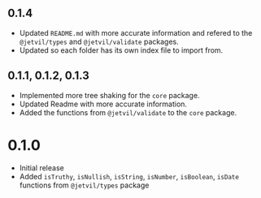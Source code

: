 ## 0.1.4

- Updated `README.md` with more accurate information and refered to the `@jetvil/types` and `@jetvil/validate` packages.
- Updated so each folder has its own index file to import from.

## 0.1.1, 0.1.2, 0.1.3

- Implemented more tree shaking for the `core` package.
- Updated Readme with more accurate information.
- Added the functions from `@jetvil/validate` to the `core` package.

# 0.1.0

- Initial release
- Added `isTruthy`, `isNullish`, `isString`, `isNumber`, `isBoolean`, `isDate` functions from `@jetvil/types` package
